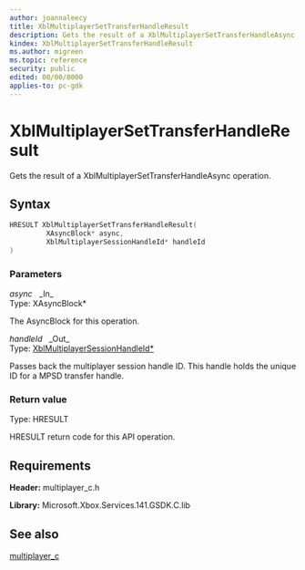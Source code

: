 ```yaml
---
author: joannaleecy
title: XblMultiplayerSetTransferHandleResult
description: Gets the result of a XblMultiplayerSetTransferHandleAsync operation.
kindex: XblMultiplayerSetTransferHandleResult
ms.author: migreen
ms.topic: reference
security: public
edited: 00/00/0000
applies-to: pc-gdk
---
```


# XblMultiplayerSetTransferHandleResult  

Gets the result of a XblMultiplayerSetTransferHandleAsync operation.  

## Syntax  
  
```cpp
HRESULT XblMultiplayerSetTransferHandleResult(  
         XAsyncBlock* async,  
         XblMultiplayerSessionHandleId* handleId  
)  
```  
  
### Parameters  
  
*async* &nbsp;&nbsp;\_In\_  
Type: XAsyncBlock*  
  
The AsyncBlock for this operation.  
  
*handleId* &nbsp;&nbsp;\_Out\_  
Type: [XblMultiplayerSessionHandleId*](../structs/xblmultiplayersessionhandleid.md)  
  
Passes back the multiplayer session handle ID. This handle holds the unique ID for a MPSD transfer handle.  
  
  
### Return value  
Type: HRESULT
  
HRESULT return code for this API operation.
  
## Requirements  
  
**Header:** multiplayer_c.h
  
**Library:** Microsoft.Xbox.Services.141.GSDK.C.lib
  
## See also  
[multiplayer_c](../multiplayer_c_members.md)  
  
  